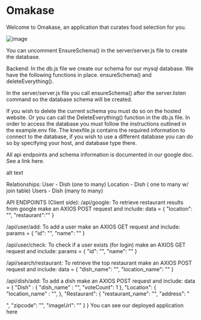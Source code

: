 # Omakase
Welcome to Omakase, an application that curates food selection for you.

![image](https://cloud.githubusercontent.com/assets/11032490/23373248/f1f85d18-fcd3-11e6-9942-6bca612ffb02.png)

You can uncomment EnsureSchema() in the server/server.js file to create the database.

Backend: In the db.js file we create our schema for our mysql database. We have the following functions in place. ensureSchema() and deleteEverything().

In the server/server.js file you call ensureSchema() after the server.listen command so the database schema will be created.

If you wish to delete the current schema you must do so on the hosted website. Or you can call the DeleteEverything() function in the db.js file. In order to access the database you must follow the instructions outlined in the example.env file. The knexfile.js contains the required information to connect to the database, if you wish to use a different database you can do so by specifying your host, and database type there.

All api endpoints and schema information is documented in our google doc. See a link here.

alt text

Relationships: User - Dish (one to many) Location - Dish ( one to many w/ join table) Users - Dish (many to many)

API ENDPOINTS (Client side): /api/google: To retrieve restaurant results from google make an AXIOS POST request and include: data = { "location": "", "restaurant":"" }

/api/user/add: To add a user make an AXIOS GET request and include: params = { "id": "", "name": "" }

/api/user/check: To check if a user exists (for login) make an AXIOS GET request and include: params = { "id": "", "name": "" }

/api/search/restaurant: To retrieve the top restaurant make an AXIOS POST request and include: data = { "dish_name": "", "location_name": "" }

/api/dish/add: To add a dish make an AXIOS POST request and include: data = { "Dish" : { "dish_name" : "", "voteCount": 1 }, "Location": { "location_name" : "", }, "Restaurant": { "restaurant_name": "", "address": "

", "zipcode": "", "imageUrl": "" } }
You can see our deployed application here
